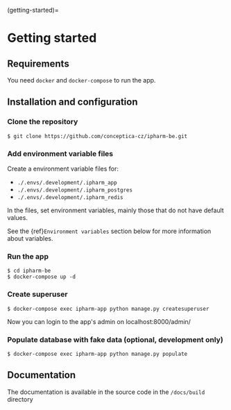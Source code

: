 (getting-started)=

# Getting started

## Requirements

You need `docker` and `docker-compose` to run the app.

## Installation and configuration

### Clone the repository

```
$ git clone https://github.com/conceptica-cz/ipharm-be.git
```

### Add environment variable files

Create a environment variable files for:

- `./.envs/.development/.ipharm_app`
- `./.envs/.development/.ipharm_postgres`
- `./.envs/.development/.ipharm_redis`

In the files, set environment variables, mainly those that do not have default values.

See the {ref}`Environment variables` section below for more information about variables.

### Run the app

```
$ cd ipharm-be
$ docker-compose up -d
```

### Create superuser

```
$ docker-compose exec ipharm-app python manage.py createsuperuser
```

Now you can login to the app's admin on localhost:8000/admin/

### Populate database with fake data (optional, development only)

```
$ docker-compose exec ipharm-app python manage.py populate
```

## Documentation

The documentation is available in the source code in the `/docs/build` directory
